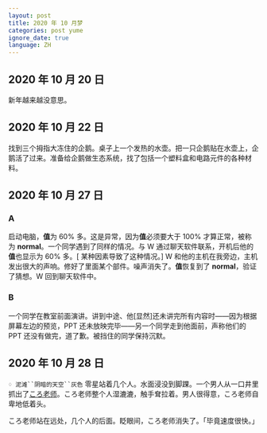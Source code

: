 ```yaml
---
layout: post
title: 2020 年 10 月梦
categories: post yume
ignore_date: true
language: ZH
---
```

## 2020 年 10 月 20 日

新年越来越没意思。

## 2020 年 10 月 22 日

找到三个拇指大冻住的企鹅。桌子上一个发热的水壶。把一只企鹅贴在水壶上，企鹅活了过来。准备给企鹅做生态系统，找了包括一个塑料盒和电路元件的各种材料。

## 2020 年 10 月 27 日

### A

启动电脑，**值**为 $60\%$ 多。这是异常，因为**值**必须要大于 $100\%$ 才算正常，被称为 **normal**。一个同学遇到了同样的情况。与 W 通过聊天软件联系，开机后他的**值**也显示为 $60\%$ 多。[ 某种因素导致了这种情况。] W 和他的主机在我旁边，主机发出很大的声响。修好了里面某个部件。噪声消失了。**值**恢复到了 **normal**，验证了猜想。W 回到聊天软件中。

### B

一个同学在教室前面演讲。讲到中途、他[显然]还未讲完所有内容时——因为根据屏幕左边的预览，PPT 还未放映完毕——另一个同学走到他面前，声称他们的 PPT 还没有做完，道了歉。被挡住的同学保持沉默。

## 2020 年 10 月 28 日

`♢ 泥滩``阴暗的天空``灰色` 零星站着几个人。水面浸没到脚踝。一个男人从一口井里抓出了[ころ老师](https://zh.wikipedia.org/wiki/%E6%9A%97%E6%AE%BA%E6%95%99%E5%AE%A4)。ころ老师整个人湿漉漉，触手耷拉着。男人很得意，ころ老师自卑地低着头。

ころ老师站在远处，几个人的后面。眨眼间，ころ老师消失了。「毕竟速度很快。」
